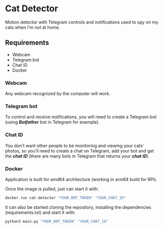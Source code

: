 # Cat Detector
Motion detector with Telegram controls and notifications used to spy on my cats when I'm not at home.
## Requirements
- Webcam
- Telegram bot
- Chat ID
- Docker

### Webcam
Any webcam recognized by the computer will work.
### Telegram bot
To control and receive notifications, you will need to create a Telegram bot (using ___Botfather___ bot in Telegram for example).
### Chat ID
You don't want other people to be monitoring and viewing your cats' photos, so you'll need to create a chat on Telegram, add your bot and get the ___chat ID___ (there are many bots in Telegram that returns your ___chat ID___).
### Docker
Application is built for amd64 architecture (working in arm64 build for RPi).

Once the image is pulled, just can start it with:
~~~bash
docker run cat-detector "YOUR_BOT_TOKEN" "YOUR_CHAT_ID"
~~~

It can also be started cloning the repository, installing the dependencies (requirements.txt) and start it with:
~~~bash
python3 main.py "YOUR_BOT_TOKEN" "YOUR_CHAT_ID"
~~~